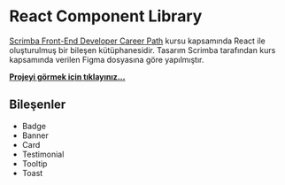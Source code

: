 # React Component Library

[Scrimba Front-End Developer Career Path](https://scrimba.com/learn/frontend) kursu kapsamında React ile oluşturulmuş bir bileşen kütüphanesidir. Tasarım Scrimba tarafından kurs kapsamında verilen Figma dosyasına göre yapılmıştır.

**[Projeyi görmek için tıklayınız...]()**

## Bileşenler

- Badge
- Banner
- Card
- Testimonial
- Tooltip
- Toast
